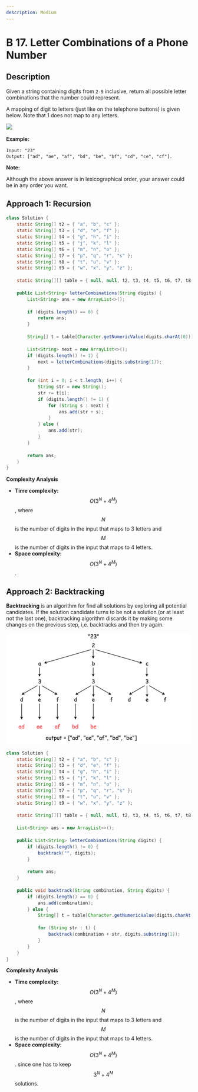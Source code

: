 ```yaml
---
description: Medium
---
```


# B 17. Letter Combinations of a Phone Number

## Description

Given a string containing digits from `2-9` inclusive, return all possible letter combinations that the number could represent.

A mapping of digit to letters \(just like on the telephone buttons\) is given below. Note that 1 does not map to any letters.

![](http://upload.wikimedia.org/wikipedia/commons/thumb/7/73/Telephone-keypad2.svg/200px-Telephone-keypad2.svg.png)

**Example:**

```text
Input: "23"
Output: ["ad", "ae", "af", "bd", "be", "bf", "cd", "ce", "cf"].
```

**Note:**

Although the above answer is in lexicographical order, your answer could be in any order you want.

## Approach 1: Recursion

```java
class Solution {
    static String[] t2 = { "a", "b", "c" };
    static String[] t3 = { "d", "e", "f" };
    static String[] t4 = { "g", "h", "i" };
    static String[] t5 = { "j", "k", "l" };
    static String[] t6 = { "m", "n", "o" };
    static String[] t7 = { "p", "q", "r", "s" };
    static String[] t8 = { "t", "u", "v" };
    static String[] t9 = { "w", "x", "y", "z" };

    static String[][] table = { null, null, t2, t3, t4, t5, t6, t7, t8, t9 };

    public List<String> letterCombinations(String digits) {
        List<String> ans = new ArrayList<>();

        if (digits.length() == 0) {
            return ans;
        }

        String[] t = table[Character.getNumericValue(digits.charAt(0))];

        List<String> next = new ArrayList<>();
        if (digits.length() != 1) {
            next = letterCombinations(digits.substring(1));
        }

        for (int i = 0; i < t.length; i++) {
            String str = new String();
            str += t[i];
            if (digits.length() != 1) {
                for (String s : next) {
                    ans.add(str + s);
                }
            } else {
                ans.add(str);
            }
        }

        return ans;
    }
}
```

**Complexity Analysis**

* **Time complexity:** $$O(3^N + 4^M)$$, where $$N$$ is the number of digits in the input that maps to 3 letters and $$M$$ is the number of digits in the input that maps to 4 letters.
* **Space complexity:** $$O(3^N + 4^M)$$.

## Approach 2: Backtracking

**Backtracking** is an algorithm for find all solutions by exploring all potential candidates. If the solution candidate turns to be not a solution \(or at least not the last one\), backtracking algorithm discards it by making some changes on the previous step, i,e. backtracks and then try again.

![](../../../.gitbook/assets/image%20%2832%29.png)

```java
class Solution {
    static String[] t2 = { "a", "b", "c" };
    static String[] t3 = { "d", "e", "f" };
    static String[] t4 = { "g", "h", "i" };
    static String[] t5 = { "j", "k", "l" };
    static String[] t6 = { "m", "n", "o" };
    static String[] t7 = { "p", "q", "r", "s" };
    static String[] t8 = { "t", "u", "v" };
    static String[] t9 = { "w", "x", "y", "z" };

    static String[][] table = { null, null, t2, t3, t4, t5, t6, t7, t8, t9 };

    List<String> ans = new ArrayList<>();

    public List<String> letterCombinations(String digits) {
        if (digits.length() != 0) {
            backtrack("", digits);
        }

        return ans;
    }

    public void backtrack(String combination, String digits) {
        if (digits.length() == 0) {
            ans.add(combination);
        } else {
            String[] t = table[Character.getNumericValue(digits.charAt(0))];

            for (String str : t) {
                backtrack(combination + str, digits.substring(1));
            }
        }
    }
}
```

**Complexity Analysis**

* **Time complexity:** $$O(3^N + 4^M)$$, where $$N$$ is the number of digits in the input that maps to 3 letters and $$M$$ is the number of digits in the input that maps to 4 letters.
* **Space complexity:** $$O(3^N + 4^M)$$. since one has to keep $$3^N + 4^M$$ solutions.

